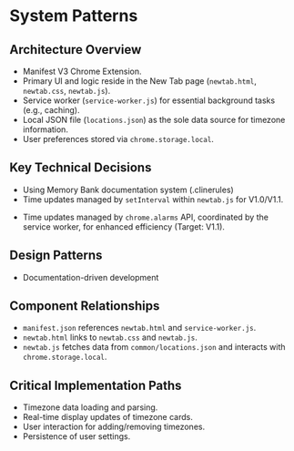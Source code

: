 # System Patterns

## Architecture Overview
- Manifest V3 Chrome Extension.
- Primary UI and logic reside in the New Tab page (`newtab.html`, `newtab.css`, `newtab.js`).
- Service worker (`service-worker.js`) for essential background tasks (e.g., caching).
- Local JSON file (`locations.json`) as the sole data source for timezone information.
- User preferences stored via `chrome.storage.local`.

## Key Technical Decisions
- Using Memory Bank documentation system (.clinerules)
- Time updates managed by `setInterval` within `newtab.js` for V1.0/V1.1.
+ Time updates managed by `chrome.alarms` API, coordinated by the service worker, for enhanced efficiency (Target: V1.1).

## Design Patterns
- Documentation-driven development

## Component Relationships
- `manifest.json` references `newtab.html` and `service-worker.js`.
- `newtab.html` links to `newtab.css` and `newtab.js`.
- `newtab.js` fetches data from `common/locations.json` and interacts with `chrome.storage.local`.

## Critical Implementation Paths
- Timezone data loading and parsing.
- Real-time display updates of timezone cards.
- User interaction for adding/removing timezones.
- Persistence of user settings.
